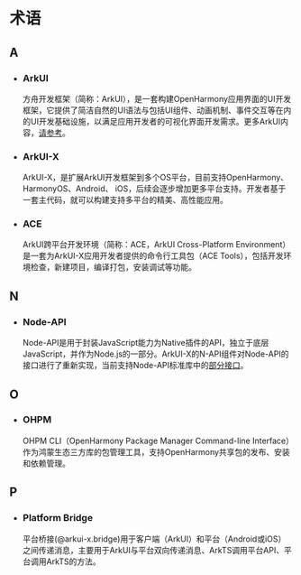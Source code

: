 # 术语

## A

- ### ArkUI

  方舟开发框架（简称：ArkUI），是一套构建OpenHarmony应用界面的UI开发框架，它提供了简洁自然的UI语法与包括UI组件、动画机制、事件交互等在内的UI开发基础设施，以满足应用开发者的可视化界面开发需求。更多ArkUI内容，[请参考](https://developer.harmonyos.com/cn/develop/arkUI/)。

- ### ArkUI-X

  ArkUI-X，是扩展ArkUI开发框架到多个OS平台，目前支持OpenHarmony、HarmonyOS、Android、 iOS，后续会逐步增加更多平台支持。开发者基于一套主代码，就可以构建支持多平台的精美、高性能应用。

- ### ACE

  ArkUI跨平台开发环境（简称：ACE，ArkUI Cross-Platform Environment）是一套为ArkUI-X应用开发者提供的命令行工具包（ACE Tools），包括开发环境检查，新建项目，编译打包，安装调试等功能。

## N

- ### Node-API

  Node-API是用于封装JavaScript能力为Native插件的API，独立于底层JavaScript，并作为Node.js的一部分。ArkUI-X的N-API组件对Node-API的接口进行了重新实现，当前支持Node-API标准库中的[部分接口](./application-dev/reference/native-lib/third_party_napi/napi.md)。

## O

- ### OHPM

  OHPM CLI（OpenHarmony Package Manager Command-line Interface）作为鸿蒙生态三方库的包管理工具，支持OpenHarmony共享包的发布、安装和依赖管理。

## P

- ### Platform Bridge

  平台桥接(@arkui-x.bridge)用于客户端（ArkUI）和平台（Android或iOS）之间传递消息，主要用于ArkUI与平台双向传递消息、ArkTS调用平台API、平台调用ArkTS的方法。